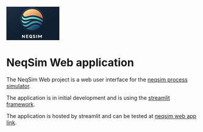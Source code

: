 ![NeqSim Logo](https://github.com/equinor/neqsim/blob/master/docs/wiki/neqsimlogocircleflatsmall.png)

# NeqSim Web application
The NeqSim Web project is a web user interface for the [neqsim process simulator](https://equinor.github.io/neqsimhome/).

The application is in initial development and is using the [streamlit framework](https://streamlit.io/).

The application is hosted by streamlit and can be tested at [neqsim web app link](https://neqsimweb2.streamlit.app/).

